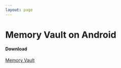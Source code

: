 ```yaml
---
layout: page
---
```


# Memory Vault on Android


#### Download

[Memory Vault](https://play.google.com/store/apps/details?id=com.garciaericn.memoryvault)
